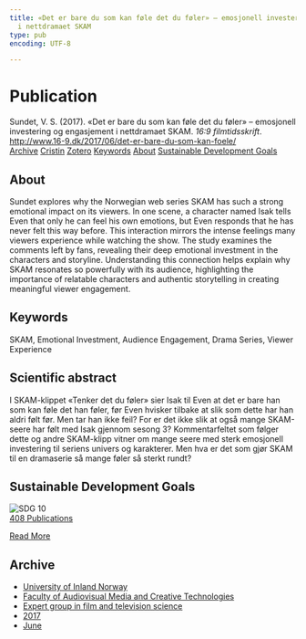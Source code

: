 ```yaml
---
title: «Det er bare du som kan føle det du føler» – emosjonell investering og engasjement
  i nettdramaet SKAM
type: pub
encoding: UTF-8

---
```

<h1>Publication</h1>
<article id="csl-bib-container-8QNLMVH9" class="csl-bib-container">
  <div class="csl-bib-body"> <div class="csl-entry">Sundet, V. S. (2017). «Det er bare du som kan føle det du føler» – emosjonell investering og engasjement i nettdramaet SKAM. <i>16:9 filmtidsskrift</i>. <a href="http://www.16-9.dk/2017/06/det-er-bare-du-som-kan-foele/">http://www.16-9.dk/2017/06/det-er-bare-du-som-kan-foele/</a></div> </div>
  <div class="csl-bib-buttons">
    <a href="#taxonomy-article-8QNLMVH9" alt="archive" class="csl-bib-button">Archive</a>
    <a href="https://app.cristin.no/results/show.jsf?id=1478914" alt="Cristin" class="csl-bib-button">Cristin</a>
    <a href="http://zotero.org/groups/5881554/items/8QNLMVH9" alt="Zotero" class="csl-bib-button">Zotero</a>
    <a href="#keywords-article-8QNLMVH9" alt="keywords" class="csl-bib-button">Keywords</a>
    <a href="#about-article-8QNLMVH9" alt="about_pub" class="csl-bib-button">About</a>
    <a href="#sdg-article-8QNLMVH9" alt="sdg" class="csl-bib-button">Sustainable Development Goals</a>
  </div>
  <div id="csl-bib-meta-container-8QNLMVH9"></div>
</article>
<div id="csl-bib-meta-8QNLMVH9" class="csl-bib-meta">
  <article id="about-article-8QNLMVH9" class="about_pub-article">
    <h1>About</h1>
    Sundet explores why the Norwegian web series SKAM has such a strong emotional impact on its viewers. In one scene, a character named Isak tells Even that only he can feel his own emotions, but Even responds that he has never felt this way before. This interaction mirrors the intense feelings many viewers experience while watching the show. The study examines the comments left by fans, revealing their deep emotional investment in the characters and storyline. Understanding this connection helps explain why SKAM resonates so powerfully with its audience, highlighting the importance of relatable characters and authentic storytelling in creating meaningful viewer engagement.
  </article>
  <article id="keywords-article-8QNLMVH9" class="keywords-article">
    <h1>Keywords</h1>
    SKAM, Emotional Investment, Audience Engagement, Drama Series, Viewer Experience
  </article>
  <article id="abstract-article-8QNLMVH9" class="abstract-article">
    <h1>Scientific abstract</h1>
    I SKAM-klippet «Tenker det du føler» sier Isak til Even at det er bare han som kan føle det han føler, før Even hvisker tilbake at slik som dette har han aldri følt før. Men tar han ikke feil? For er det ikke slik at også mange SKAM-seere har følt med Isak gjennom sesong 3? Kommentarfeltet som følger dette og andre SKAM-klipp vitner om mange seere med sterk emosjonell investering til seriens univers og karakterer. Men hva er det som gjør SKAM til en dramaserie så mange føler så sterkt rundt?
  </article>
  <article id="sdg-article-8QNLMVH9" class="sdg-article">
    <h1>Sustainable Development Goals</h1>
    <div class="sdg-container"><div id="sdg10" class="sdg">
        <img src="{{< params subfolder >}}images/sdg/sdg10_en.png" class="image" alt="SDG 10">
        <div class="sdg-overlay">
          <a href="{{< params subfolder >}}en/archive/?sdg=10#archive" class="sdg-publication-count"><span>408</span> Publications</a>
          <p><a href="https://sdgs.un.org/goals/goal10" class="sdg-read-more">Read More</a></p>
        </div>
      </div></div>
  </article>
  <article id="taxonomy-article-8QNLMVH9" class="taxonomy-article">
    <h1>Archive</h1>
    <ul>
      <li><a href="{{< params subfolder >}}en/archive/?key=3DCRN523">University of Inland Norway</a></li>
      <li><a href="{{< params subfolder >}}en/archive/?key=8XUDF4FD">Faculty of Audiovisual Media and Creative Technologies</a></li>
      <li><a href="{{< params subfolder >}}en/archive/?key=GP9PM6PG">Expert group in film and television science</a></li>
      <li><a href="{{< params subfolder >}}en/archive/?key=FUSJD299">2017</a></li>
      <li><a href="{{< params subfolder >}}en/archive/?key=G34NANYM">June</a></li>
    </ul>
  </article>
</div>
